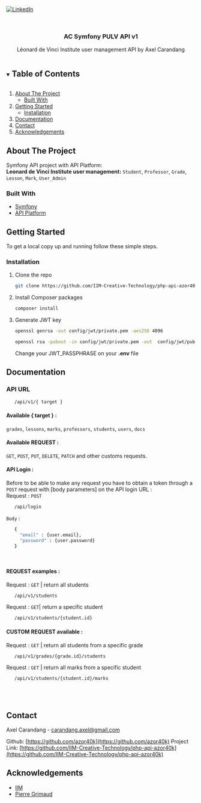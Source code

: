 [![LinkedIn][linkedin-shield]][linkedin-url]

<br />
<p align="center">
  <h3 align="center">AC Symfony PULV API v1</h3>
  <p align="center">
    Léonard de Vinci Institute user management API by Axel Carandang<br />
  </p>
</p>



<!-- TABLE OF CONTENTS -->
<details open="open">
  <summary><h2 style="display: inline-block">Table of Contents</h2></summary>
  <ol>
    <li>
      <a href="#about-the-project">About The Project</a>
      <ul>
        <li><a href="#built-with">Built With</a></li>
      </ul>
    </li>
    <li>
      <a href="#getting-started">Getting Started</a>
      <ul>
        <li><a href="#installation">Installation</a></li>
      </ul>
    </li>
    <li><a href="#docs">Documentation</a></li>
    <li><a href="#contact">Contact</a></li>
    <li><a href="#acknowledgements">Acknowledgements</a></li>
  </ol>
</details>



<!-- ABOUT THE PROJECT -->
## About The Project

Symfony API project with API Platform:<br>
**Leonard de Vinci Institute user management:**
`Student`, `Professor`, `Grade`, `Lesson`, `Mark`, `User_Admin`


### Built With

* [Symfony](https://symfony.com/)
* [API Platform](https://api-platform.com/)



<!-- GETTING STARTED -->
## Getting Started

To get a local copy up and running follow these simple steps.

### Installation

1. Clone the repo
   ```sh
   git clone https://github.com/IIM-Creative-Technology/php-api-azor40k
   ```
2. Install Composer packages
   ```sh
   composer install 
   ```
3. Generate JWT key
   ```sh
   openssl genrsa -out config/jwt/private.pem -aes256 4096
   ```
   ```sh
   openssl rsa -pubout -in config/jwt/private.pem -out  config/jwt/public.pem
   ```
   Change your JWT_PASSPHRASE on your <strong>.env</strong> file


<!-- Documentation -->
## Documentation

### API URL
```sh
   /api/v1/{ target }
   ```
#### Available { target } : <br>
`grades`, `lessons`, `marks`, `professors`, `students`, `users`, `docs`
#### Available REQUEST : <br>
`GET`, `POST`, `PUT`, `DELETE`, `PATCH` and other customs requests.

#### API Login : <br>
Before to be able to make any request you have to obtain a token through a `POST` request with [body parameters] on the API login URL : <br>
Request : `POST`
```sh
   /api/login
   ```
`Body` :
```sh
   {
     "email" : {user.email},
     "password" : {user.password}
   }
   ```
<br>

#### REQUEST examples : <br>
Request : `GET` | return all students
```sh
   /api/v1/students
   ```
Request : `GET`| return a specific student
```sh
   /api/v1/students/{student.id}
   ```

#### CUSTOM REQUEST available : <br>
Request : `GET` |  return all students from a specific grade
```sh
   /api/v1/grades/{grade.id}/students
   ```
Request : `GET` | return all marks from a specific student
```sh
   /api/v1/students/{student.id}/marks
   ```
<br><br>


<!-- CONTACT -->
## Contact
Axel Carandang - carandang.axel@gmail.com

Github: [https://github.com/azor40k](https://github.com/azor40k)
Project Link: [https://github.com/IIM-Creative-Technology/php-api-azor40k](https://github.com/IIM-Creative-Technology/php-api-azor40k)

<!-- ACKNOWLEDGEMENTS -->
## Acknowledgements
* [IIM](https://www.iim.fr/)
* [Pierre Grimaud](https://github.com/pgrimaud)

<!-- MARKDOWN LINKS & IMAGES -->
[linkedin-shield]: https://img.shields.io/badge/-LinkedIn-black.svg?style=for-the-badge&logo=linkedin&colorB=555
[linkedin-url]: https://www.linkedin.com/in/axelcarandang/
